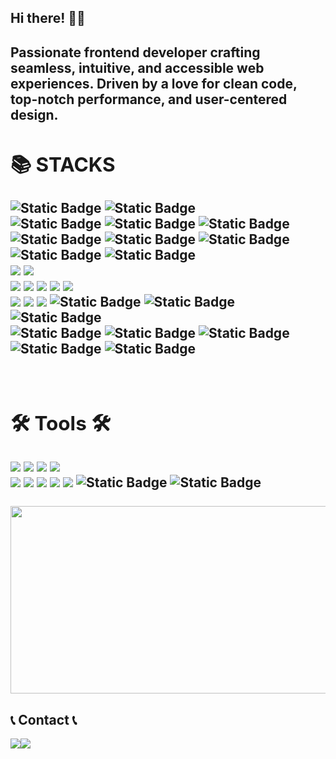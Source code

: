 <div align="left">

<h2>Hi there! 👋🏻 <h2/>
<p>Passionate frontend developer crafting seamless, intuitive, and accessible web experiences. Driven by a love for clean code, top-notch performance, and user-centered design.</p>

<div><h2>📚 STACKS</h2></div>


<div style = "margin-bottom: 15px;"> 
  
  <img alt="Static Badge" src="https://img.shields.io/badge/Rushrepo-orange?style=for-the-badge">
  <img alt="Static Badge" src="https://img.shields.io/badge/turborepo-%23EF4444?style=for-the-badge">
  <br>

  <img alt="Static Badge" src="https://img.shields.io/badge/zustand-%23fff?style=for-the-badge">
  <img alt="Static Badge" src="https://img.shields.io/badge/xstate-%232C3E50?style=for-the-badge&logo=xstate">
  <img alt="Static Badge" src="https://img.shields.io/badge/reacthookform-%23EC5990?style=for-the-badge">
  <br>
  
  <img alt="Static Badge" src="https://img.shields.io/badge/GraphQL-%23E10098?style=for-the-badge&logo=graphql">
  <img alt="Static Badge" src="https://img.shields.io/badge/Apollo%20graphql-%23311C87?style=for-the-badge&logo=apollographql">
  <img alt="Static Badge" src="https://img.shields.io/badge/reactquery-%23FF4154?style=for-the-badge">

  <br>
  <img alt="Static Badge" src="https://img.shields.io/badge/Storybook-%23FF4785?style=for-the-badge">
  <img alt="Static Badge" src="https://img.shields.io/badge/Chromatic-%23FC521F?style=for-the-badge">
  
  <br>
  <img src="https://img.shields.io/badge/javascript-F7DF1E?style=for-the-badge&logo=javascript&logoColor=black"> 
  <img src="https://img.shields.io/badge/TypeScript-3178C6?style=for-the-badge&logo=jquery&logoColor=white">
  <br>

  <img src="https://img.shields.io/badge/next.js-white?style=for-the-badge&logo=react&logoColor=black"> 
  <img src="https://img.shields.io/badge/react-61DAFB?style=for-the-badge&logo=react&logoColor=black"> 
  <img src="https://img.shields.io/badge/vue.js-4FC08D?style=for-the-badge&logo=vue.js&logoColor=white"> 
  <img src="https://img.shields.io/badge/node.js-339933?style=for-the-badge&logo=Node.js&logoColor=white">
  <img src="https://img.shields.io/badge/NestJS-E0234E?style=for-the-badge&logo=Node.js&logoColor=white">

  <br>

  <img src="https://img.shields.io/badge/styled-components-DB7093?style=for-the-badge&logo=bootstrap&logoColor=white">
  <img src="https://img.shields.io/badge/Tailwind CSS-06B6D4?style=for-the-badge&logo=bootstrap&logoColor=white">
  <img src="https://img.shields.io/badge/sass-CC6699?style=for-the-badge&logo=bootstrap&logoColor=white">
  <img alt="Static Badge" src="https://img.shields.io/badge/Emotion-purple?style=for-the-badge">
  <img alt="Static Badge" src="https://img.shields.io/badge/Mui-%23007FFF?style=for-the-badge">
  <img alt="Static Badge" src="https://img.shields.io/badge/pandacss-yellow?style=for-the-badge&logo=foodpanda">
  <br>

  <img alt="Static Badge" src="https://img.shields.io/badge/tiptap-gray?style=for-the-badge">
  <img alt="Static Badge" src="https://img.shields.io/badge/lingui-red?style=for-the-badge">
  <img alt="Static Badge" src="https://img.shields.io/badge/uppy-%23blue?style=for-the-badge">
  <img alt="Static Badge" src="https://img.shields.io/badge/media-captions-green?style=for-the-badge">
  <img alt="Static Badge" src="https://img.shields.io/badge/prosemirror-%23fff?style=for-the-badge">
  
</div>

<br>

<div><h2>🛠 Tools 🛠</h2></div>

<div>
 <img src="https://img.shields.io/badge/Eclipse%20IDE-2C2255?style=flat&logo=EclipseIDE&logoColor=white" />
 <img src="https://img.shields.io/badge/Visual%20Studio%20Code-007ACC?style=flat&logo=VisualStudioCode&logoColor=white" />
 <img src="https://img.shields.io/badge/AWS-232F3E?style=flat&logo=AmazonAWS&logoColor=white" />
 <img src="https://img.shields.io/badge/GitHub-181717?style=flat&logo=GitHub&logoColor=white" />
 <br>
 <img src="https://img.shields.io/badge/Slack-4A154B?style=flat&logo=Subversion&logoColor=white" />
 <img src="https://img.shields.io/badge/Jira-0052CC?style=flat&logo=Subversion&logoColor=white" />
 <img src="https://img.shields.io/badge/Confluence-172B4D?style=flat&logo=Subversion&logoColor=white" />
 <img src="https://img.shields.io/badge/Notion-000000?style=flat&logo=Subversion&logoColor=white" />
 <img src="https://img.shields.io/badge/Figma-F24E1E?style=flat&logo=Subversion&logoColor=white" />
 <img alt="Static Badge" src="https://img.shields.io/badge/vercel-%23000000?style=flat&logo=vercel">
 <img alt="Static Badge" src="https://img.shields.io/badge/cursor-black?style=flat&logo=curseforge">
<br>
</div>

<br>

<a href="https://github.com/devxb/gitanimals">
<img
  src="https://render.gitanimals.org/farms/gda05024"
  width="600"
  height="300"
/>
</a>

## 📞 Contact 📞
<div style="display:flex; flex-direction:row; margin-bottom: 15px;">
    <a href="https://www.instagram.com/yenniinnii/">
        <img src="https://img.shields.io/badge/Instagram-E4405F?style=for-the-badge&logo=Instagram&logoColor=white"> 
    </a>
    <a href="mailto:gda05026@gmail.com">
        <img src="https://img.shields.io/badge/Gmail-EA4335?style=for-the-badge&logo=Gmail&logoColor=white"> 
    </a>
</div><br>

